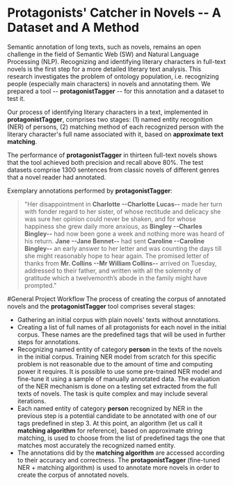 # Protagonists' Catcher in Novels -- A Dataset and A Method
Semantic annotation of long texts, such as novels, remains an open challenge in the field of Semantic Web (SW) and Natural Language Processing (NLP). Recognizing and identifying literary characters in full-text novels is the first step for a more detailed literary text analysis. This research investigates the problem of ontology population, i.e. recognizing people (especially main characters) in novels and annotating them. We prepared a tool -- **protagonistTagger** -- for this annotation and a dataset to test it. 

Our process of identifying literary characters in a text, implemented in **protagonistTagger**, comprises two stages: (1) named entity recognition (NER) of persons, (2) matching method of each recognized person with the literary character's full name associated with it, based on **approximate text matching**. 

The performance of **protagonistTagger** in thirteen full-text novels shows that the tool achieved both precision and recall above 80\%. The test datasets comprise 1300 sentences from classic novels of different genres that a novel reader had annotated. 

Exemplary annotations performed by **protagonistTagger**:
>"Her disappointment in **Charlotte --Charlotte Lucas--** made her turn with fonder regard to her sister, of whose rectitude and delicacy she was sure her opinion could never be shaken, and for whose happiness she grew daily more anxious, as **Bingley --Charles Bingley--** had now been gone a week and nothing more was heard of his return. **Jane --Jane Bennet--** had sent **Caroline --Caroline Bingley--** an early answer to her letter and was counting the days till she might reasonably hope to hear again. The promised letter of thanks from **Mr. Collins --Mr William Collins--** arrived on Tuesday, addressed to their father, and written with all the solemnity of gratitude which a twelvemonth’s abode in the family might have prompted."  

#General Project Workflow
The process of creating the corpus of annotated novels and the **protagonistTagger** tool comprises several stages:
- Gathering an initial corpus with plain novels' texts without annotations. 
- Creating a list of full names of all protagonists for each novel in the initial corpus. These names are the predefined tags that will be used in further steps for annotations.
- Recognizing named entity of category **person** in the texts of the novels in the initial corpus. Training NER model from scratch for this specific problem is not reasonable due to the amount of time and computing power it requires. It is possible to use some pre-trained NER model and fine-tune it using a sample of manually annotated data. The evaluation of the NER mechanism is done on a testing set extracted from the full texts of novels. The task is quite complex and may include several iterations.
- Each named entity of category **person**  recognized by NER in the previous step is a potential candidate to be annotated with one of our tags predefined in step 3. At this point, an algorithm (let us call it **matching algorithm** for reference), based on approximate string matching, is used to choose from the list of predefined tags the one that matches most accurately the recognized named entity. 
- The annotations did by the **matching algorithm** are accessed according to their accuracy and correctness.
The **protagonistTagger** (fine-tuned NER + matching algorithm) is used to annotate more novels in order to create the corpus of annotated novels. 
